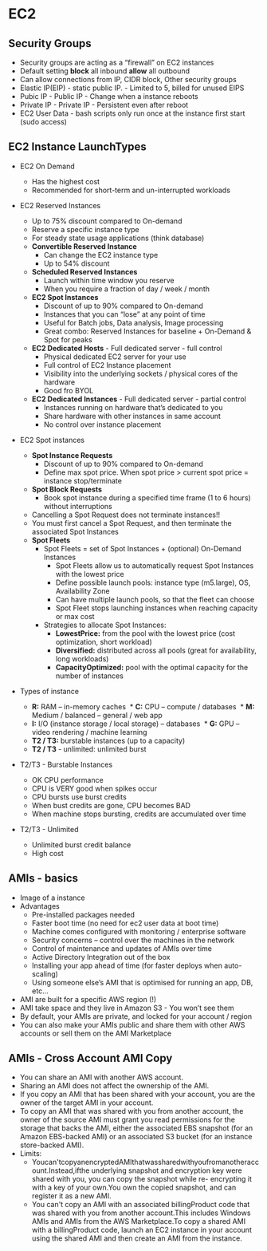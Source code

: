 # EC2

## Security Groups

* Security groups are acting as a “firewall” on EC2 instances 
* Default setting **block** all inbound **allow** all outbound
* Can allow connections from IP, CIDR block, Other security groups
* Elastic IP(EIP) - static public IP. - Limited to 5, billed for unused EIPS
* Pubic IP - Public IP - Change when a instance reboots
* Private IP - Private IP - Persistent even after reboot 
* EC2 User Data - bash scripts only run once at the instance first start (sudo access)

## EC2 Instance LaunchTypes 

  * EC2 On Demand 
    * Has the highest cost 
    * Recommended for short-term and un-interrupted workloads 
  * EC2 Reserved Instances 
    * Up to 75% discount compared to On-demand
    * Reserve a specific instance type
    * For steady state usage applications (think database) 
    * **Convertible Reserved Instance**
       * Can change the EC2 instance type
       * Up to 54% discount 
    * **Scheduled Reserved Instances**
       * Launch within time window you reserve
       * When you require a fraction of day / week / month 
    * **EC2 Spot Instances**
       * Discount of up to 90% compared to On-demand 
       * Instances that you can “lose” at any point of time
       * Useful for Batch jobs, Data analysis, Image processing 
       * Great combo: Reserved Instances for baseline + On-Demand & Spot for peaks 
    * **EC2 Dedicated Hosts** - Full dedicated server - full control
       * Physical dedicated EC2 server for your use
       * Full control of EC2 Instance placement
       * Visibility into the underlying sockets / physical cores of the hardware    
       * Good fro BYOL
    * **EC2 Dedicated Instances** - Full dedicated server - partial control
       * Instances running on hardware that’s dedicated to you 
       * Share hardware with other instances in same account 
       * No control over instance placement 

* EC2 Spot instances
  * **Spot Instance Requests**
    * Discount of up to 90% compared to On-demand
    * Define max spot price. When spot price > current spot price = instance stop/terminate
  * **Spot Block Requests**
    * Book spot instance during a specified time frame (1 to 6 hours) without interruptions 
  * Cancelling a Spot Request does not terminate instances!!
  * You must first cancel a Spot Request, and then terminate the associated Spot Instances 
  * **Spot Fleets**
    * Spot Fleets = set of Spot Instances + (optional) On-Demand Instances 
      * Spot Fleets allow us to automatically request Spot Instances with the lowest price
      * Define possible launch pools: instance type (m5.large), OS, Availability Zone
      * Can have multiple launch pools, so that the fleet can choose
      * Spot Fleet stops launching instances when reaching capacity or max cost 
    * Strategies to allocate Spot Instances:
      * **LowestPrice:** from the pool with the lowest price (cost optimization, short workload) 
      * **Diversified:** distributed across all pools (great for availability, long workloads)
      * **CapacityOptimized:** pool with the optimal capacity for the number of instances 

* Types of instance
  * **R:** RAM – in-memory caches   * **C:** CPU – compute / databases   * **M:** Medium / balanced – general / web app 
  * **I:** I/O (instance storage / local storage) – databases   * **G:** GPU – video rendering / machine learning 
  * **T2 / T3:** burstable instances (up to a capacity) 
  * **T2 / T3** - unlimited: unlimited burst 

* T2/T3 - Burstable Instances
  * OK CPU performance    
  * CPU is VERY good when spikes occur
  * CPU bursts use burst credits    
  * When bust credits are gone, CPU becomes BAD    
  * When machine stops bursting, credits are accumulated over time 

* T2/T3  - Unlimited    
  * Unlimited burst credit balance   
  * High cost

## AMIs - basics
* Image of a instance
* Advantages
  * Pre-installed packages needed 
  * Faster boot time (no need for ec2 user data at boot time)   
  * Machine comes configured with monitoring / enterprise software   
  * Security concerns – control over the machines in the network   
  * Control of maintenance and updates of AMIs over time   
  * Active Directory Integration out of the box   
  * Installing your app ahead of time (for faster deploys when auto-scaling)   
  * Using someone else’s AMI that is optimised for running an app, DB, etc... 
* AMI are built for a specific AWS region (!) 
* AMI take space and they live in Amazon S3 - You won’t see them 
* By default, your AMIs are private, and locked for your account / region 
* You can also make your AMIs public and share them with other AWS accounts or sell them on the AMI Marketplace 

## AMIs - Cross Account AMI Copy 
* You can share an AMI with another AWS account.  
* Sharing an AMI does not affect the ownership of the AMI.  
* If you copy an AMI that has been shared with your account, you are the owner of the target AMI in your account.  
* To copy an AMI that was shared with you from another account, the owner of the source AMI must grant you read permissions for the storage that backs the AMI, either the associated EBS snapshot (for an Amazon EBS-backed AMI) or an associated S3 bucket (for an instance store-backed AMI).  
* Limits:  
  * Youcan'tcopyanencryptedAMIthatwassharedwithyoufromanotheraccount.Instead,ifthe underlying snapshot and encryption key were shared with you, you can copy the snapshot while re- encrypting it with a key of your own.You own the copied snapshot, and can register it as a new AMI.  
  * You can't copy an AMI with an associated billingProduct code that was shared with you from another account.This includes Windows AMIs and AMIs from the AWS Marketplace.To copy a shared AMI with a billingProduct code, launch an EC2 instance in your account using the shared AMI and then create an AMI from the instance. 
